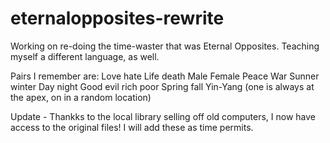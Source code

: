 # eternalopposites-rewrite
Working on re-doing the time-waster that was Eternal Opposites.
Teaching myself a different language, as well.

Pairs I remember are:
Love hate
Life death
Male Female
Peace War
Sunner winter
Day night
Good evil
rich poor
Spring fall
Yin-Yang (one is always at the apex, on in a random location)

Update - Thankks to the local library selling off old computers, I now have access to the original files! I will add these as time permits.
